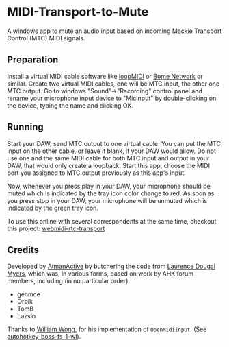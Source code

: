 # MIDI-Transport-to-Mute

A windows app to mute an audio input based on incoming Mackie Transport Control (MTC) MIDI signals.

## Preparation

Install a virtual MIDI cable software like [loopMIDI](https://www.tobias-erichsen.de/software/loopmidi.html) or [Bome Network](https://www.bome.com/products/bomenet) or similar. 
Create two virtual MIDI cables, one will be MTC input, the other one MTC output. 
Go to windows "Sound"->"Recording" control panel and rename your microphone input device to "MicInput" 
by double-clicking on the device, typing the name and clicking OK. 

## Running
Start your DAW, send MTC output to one virtual cable. 
You can put the MTC input on the other cable, or leave it blank, if your DAW would allow. 
Do not use one and the same MIDI cable for both MTC input and output in your DAW, that would only create a loopback. 
Start this app, choose the MIDI port you assigned to MTC output previously as this app's input.

Now, whenever you press play in your DAW, your microphone should be muted which is indicated by 
the tray icon color change to red. As soon as you press stop in your DAW, your microphone will be 
unmuted which is indicated by the green tray icon.

To use this online with several correspondents at the same time, checkout this project: [webmidi-rtc-transport](https://github.com/AtmanActive/webmidi-rtc-transport)

## Credits

Developed by [AtmanActive](https://github.com/AtmanActive/MIDI-Transport-to-Mute) by butchering the code from [Laurence Dougal Myers](https://github.com/laurence-myers/midi-to-macro), which was, in various forms, based on work by AHK forum members, including (in no particular order):

- genmce
- Orbik
- TomB
- Lazslo

Thanks to [William Wong](https://github.com/compulim), for his implementation of `OpenMidiInput`. (See [autohotkey-boss-fs-1-wl](https://github.com/compulim/autohotkey-boss-fs-1-wl)).
